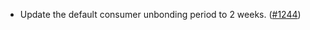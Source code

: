 - Update the default consumer unbonding period to 2 weeks.
  ([\#1244](https://github.com/cosmos/interchain-security/pull/1244))